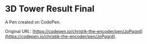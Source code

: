 # 3D Tower Result Final

A Pen created on CodePen.

Original URL: [https://codepen.io/christik-the-encoder/pen/JoPqgrd](https://codepen.io/christik-the-encoder/pen/JoPqgrd).

